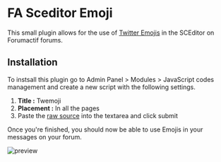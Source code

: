 # FA Sceditor Emoji

This small plugin allows for the use of [Twitter Emojis](https://github.com/twitter/twemoji) in the SCEditor on Forumactif forums.

## Installation

To instsall this plugin go to Admin Panel > Modules > JavaScript codes management and create a new script with the following settings.

1. **Title :** Twemoji
2. **Placement :** In all the pages
3. Paste the [raw source](https://raw.githubusercontent.com/SethClydesdale/fa-sceditor-emoji/master/twemoji-button.js) into the textarea and click submit

Once you're finished, you should now be able to use Emojis in your messages on your forum.

![preview](http://i21.servimg.com/u/f21/18/21/41/30/captu110.png)
